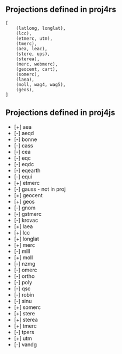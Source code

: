 ## Projections defined in proj4rs

```
[
    (latlong, longlat),
    (lcc),
    (etmerc, utm),
    (tmerc),
    (aea, leac),
    (stere, ups),
    (sterea),
    (merc, webmerc),
    (geocent, cart),
    (somerc),
    (laea),
    (moll, wag4, wag5),
    (geos),
]
```

## Projections defined in proj4js

- [+] aea
- [-] aeqd
- [-] bonne
- [-] cass
- [-] cea
- [-] eqc
- [-] eqdc
- [-] eqearth
- [-] equi
- [+] etmerc
- [-] gauss - not in proj
- [+] geocent
- [+] geos
- [-] gnom
- [-] gstmerc
- [-] krovac
- [+] laea
- [+] lcc
- [+] longlat
- [+] merc
- [-] mill
- [+] moll
- [-] nzmg
- [-] omerc
- [-] ortho
- [-] poly
- [-] qsc
- [-] robin
- [-] sinu
- [+] somerc
- [+] stere
- [+] sterea
- [+] tmerc
- [-] tpers
- [+] utm
- [-] vandg

